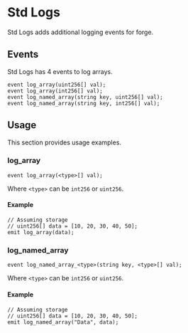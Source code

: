 # Std Logs

Std Logs adds additional logging events for forge.

## Events

Std Logs has 4 events to log arrays.

```solidity
event log_array(uint256[] val);
event log_array(int256[] val);
event log_named_array(string key, uint256[] val);
event log_named_array(string key, int256[] val);
```

## Usage

This section provides usage examples.

### log\_array

```solidity
event log_array(<type>[] val);
```

Where `<type>` can be `int256` or `uint256`.

#### Example

```solidity
// Assuming storage
// uint256[] data = [10, 20, 30, 40, 50]; 
emit log_array(data);
```

### log\_named\_array

```solidity
event log_named_array_<type>(string key, <type>[] val);
```

Where `<type>` can be `int256` or `uint256`.

#### Example

```solidity
// Assuming storage
// uint256[] data = [10, 20, 30, 40, 50]; 
emit log_named_array("Data", data);
```
